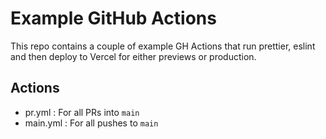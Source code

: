 # Example GitHub Actions

This repo contains a couple of example GH Actions that run prettier, eslint and then deploy to Vercel for either previews or production.

## Actions

- pr.yml : For all PRs into `main`
- main.yml : For all pushes to `main`
